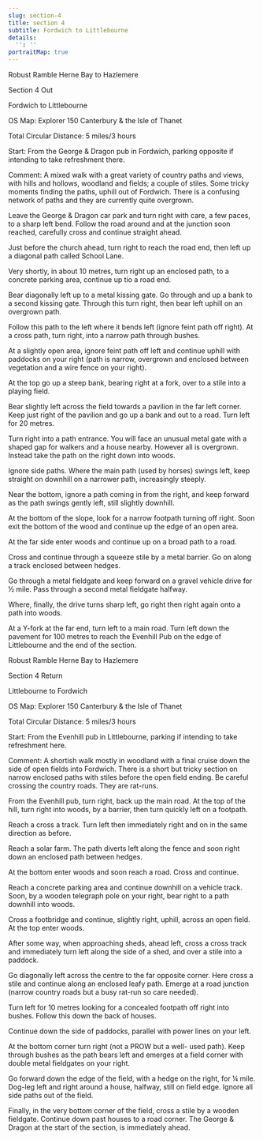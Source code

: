 ```yaml
---
slug: section-4
title: section 4
subtitle: Fordwich to Littlebourne
details:
  '': ''
portraitMap: true
---
```

Robust Ramble Herne Bay to Hazlemere

Section 4 Out

Fordwich to Littlebourne

OS Map: Explorer 150 Canterbury & the Isle of Thanet

Total Circular Distance: 5 miles/3 hours

Start: From the George & Dragon pub in Fordwich, parking opposite if intending to take refreshment there.

Comment: A mixed walk with a great variety of country paths and views, with hills and hollows, woodland and fields; a couple of stiles. Some tricky moments finding the paths, uphill out of Fordwich. There is a confusing network of paths and they are currently quite overgrown.

Leave the George & Dragon car park and turn right with care, a few paces, to a sharp left bend. Follow the road around and at the junction soon reached, carefully cross and continue straight ahead.

Just before the church ahead, turn right to reach the road end, then left up a diagonal path called School Lane.

Very shortly, in about 10 metres, turn right up an enclosed path, to a concrete parking area, continue up tio a road end.

Bear diagonally left up to a metal kissing gate. Go through and up a bank to a second kissing gate. Through this turn right, then bear left uphill on an overgrown path.

Follow this path to the left where it bends left (ignore feint path off right). At a cross path, turn right, into a narrow path through bushes.

At a slightly open area, ignore feint path off left and continue uphill with paddocks on your right (path is narrow, overgrown and enclosed between vegetation and a wire fence on your right).

At the top go up a steep bank, bearing right at a fork, over to a stile into a playing field.

Bear slightly left across the field towards a pavilion in the far left corner. Keep just right of the pavilion and go up a bank and out to a road. Turn left for 20 metres.

Turn right into a path entrance. You will face an unusual metal gate with a shaped gap for walkers and a house nearby. However all is overgrown. Instead take the path on the right down into woods.

Ignore side paths. Where the main path (used by horses) swings left, keep straight on downhill on a narrower path, increasingly steeply.

Near the bottom, ignore a path coming in from the right, and keep forward as the path swings gently left, still slightly downhill.

At the bottom of the slope, look for a narrow footpath turning off right. Soon exit the bottom of the wood and continue up the edge of an open area.

At the far side enter woods and continue up on a broad path to a road.

Cross and continue through a squeeze stile by a metal barrier. Go on along a track enclosed between hedges.

Go through a metal fieldgate and keep forward on a gravel vehicle drive for ½ mile. Pass through a second metal fieldgate halfway.

Where, finally, the drive turns sharp left, go right then right again onto a path into woods.

At a Y-fork at the far end, turn left to a main road. Turn left down the pavement for 100 metres to reach the Evenhill Pub on the edge of Littlebourne and the end of the section.

Robust Ramble Herne Bay to Hazlemere

Section 4 Return

Littlebourne to Fordwich

OS Map: Explorer 150 Canterbury & the Isle of Thanet

Total Circular Distance: 5 miles/3 hours

Start: From the Evenhill pub in Littlebourne, parking if intending to take refreshment here.

Comment: A shortish walk mostly in woodland with a final cruise down the side of open fields into Fordwich. There is a short but tricky section on narrow enclosed paths with stiles before the open field ending. Be careful crossing the country roads. They are rat-runs.

From the Evenhill pub, turn right, back up the main road. At the top of the hill, turn right into woods, by a barrier, then turn quickly left on a footpath.

Reach a cross a track. Turn left then immediately right and on in the same direction as before.

Reach a solar farm. The path diverts left along the fence and soon right down an enclosed path between hedges.

At the bottom enter woods and soon reach a road. Cross and continue.

Reach a concrete parking area and continue downhill on a vehicle track. Soon, by a wooden telegraph pole on your right, bear right to a path downhill into woods.

Cross a footbridge and continue, slightly right, uphill, across an open field. At the top enter woods.

After some way, when approaching sheds, ahead left, cross a cross track and immediately turn left along the side of a shed, and over a stile into a paddock.

Go diagonally left across the centre to the far opposite corner. Here cross a stile and continue along an enclosed leafy path. Emerge at a road junction (narrow country roads but a busy rat-run so care needed).

Turn left for 10 metres looking for a concealed footpath off right into bushes. Follow this down the back of houses.

Continue down the side of paddocks, parallel with power lines on your left.

At the bottom corner turn right (not a PROW but a well- used path). Keep through bushes as the path bears left and emerges at a field corner with double metal fieldgates on your right.

Go forward down the edge of the field, with a hedge on the right, for ¼ mile. Dog-leg left and right around a house, halfway, still on field edge. Ignore all side paths out of the field.

Finally, in the very bottom corner of the field, cross a stile by a wooden fieldgate. Continue down past houses to a road corner. The George & Dragon at the start of the section, is immediately ahead.
